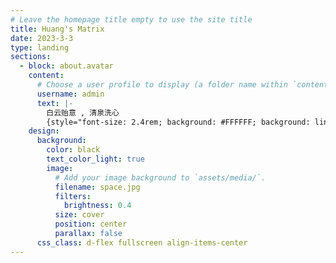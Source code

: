 ```yaml
---
# Leave the homepage title empty to use the site title
title: Huang's Matrix
date: 2023-3-3
type: landing
sections:
  - block: about.avatar
    content:
      # Choose a user profile to display (a folder name within `content/authors/`)
      username: admin
      text: |-
        白云贻意 , 清泉洗心 
        {style="font-size: 2.4rem; background: #FFFFFF; background: linear-gradient(to right, #FFB76B 0%, #FFA73D 30%, #FF7C00 60%, #FF7F04 100%); -webkit-background-clip: text; -webkit-text-fill-color: transparent;"}
    design:
      background:
        color: black
        text_color_light: true
        image:
          # Add your image background to `assets/media/`.
          filename: space.jpg
          filters:
            brightness: 0.4
          size: cover
          position: center
          parallax: false
      css_class: d-flex fullscreen align-items-center
---
```

